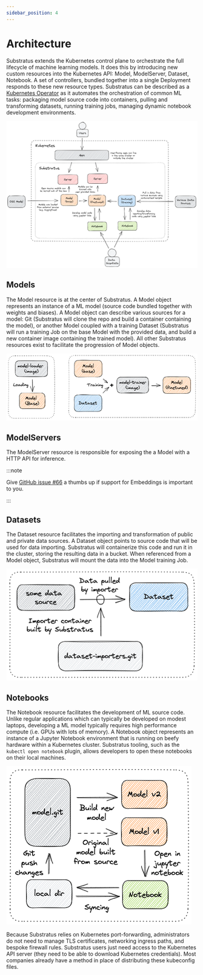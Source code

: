 ```yaml
---
sidebar_position: 4
---
```


# Architecture

<!-- THE MARKDOWN (.md) FILE IS GENERATED FROM THE NOTEBOOK (.ipynb) FILE -->

Substratus extends the Kubernetes control plane to orchestrate the full lifecycle of machine learning models. It does this by introducing new custom resources into the Kubernetes API: Model, ModelServer, Dataset, Notebook. A set of controllers, bundled together into a single Deployment responds to these new resource types. Substratus can be described as a [Kubernetes Operator](https://kubernetes.io/docs/concepts/extend-kubernetes/operator/) as it automates the orchestration of common ML tasks: packaging model source code into containers, pulling and transforming datasets, running training jobs, managing dynamic notebook development environments.

<img src="/img/diagrams/high-level-architecture.excalidraw.png"></img>

## Models

The Model resource is at the center of Substratus. A Model object represents an instance of a ML model (source code bundled together with weights and biases). A Model object can describe various sources for a model: Git (Substratus will clone the repo and build a container containing the model), or another Model coupled with a training Dataset (Substratus will run a training Job on the base Model with the provided data, and build a new container image containing the trained model). All other Substratus resources exist to facilitate the progression of Model objects.

<img src="/img/diagrams/model-architecture.excalidraw.png"></img>



## ModelServers

The ModelServer resource is responsible for exposing the a Model with a HTTP API for inference.

:::note

Give [GitHub issue #66](https://github.com/substratusai/substratus/issues/66) a thumbs up if support for Embeddings is important to you.

:::

## Datasets

The Dataset resource facilitates the importing and transformation of public and private data sources. A Dataset object points to source code that will be used for data importing. Substratus will containerize this code and run it in the cluster, storing the resulting data in a bucket. When referenced from a Model object, Substratus will mount the data into the Model training Job.

<img src="/img/diagrams/dataset-architecture.excalidraw.png"></img>

## Notebooks

The Notebook resource facilitates the development of ML source code. Unlike regular applications which can typically be developed on modest laptops, developing a ML model typically requires high performance compute (i.e. GPUs with lots of memory). A Notebook object represents an instance of a Jupyter Notebook environment that is running on beefy hardware within a Kubernetes cluster. Substratus tooling, such as the `kubectl open notebook` plugin, allows developers to open these notebooks on their local machines.

<img src="/img/diagrams/notebook-architecture.excalidraw.png"></img>

Because Substratus relies on Kubernetes port-forwarding, administrators do not need to manage TLS certificates, networking ingress paths, and bespoke firewall rules. Substratus users just need access to the Kubernetes API server (they need to be able to download Kubernetes credentials). Most companies already have a method in place of distributing these kubeconfig files.


